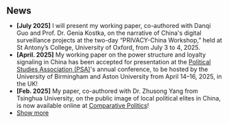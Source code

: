 <h2 style="margin: 60px 0px 10px;">News</h2>

<ul>
<li><strong>[July 2025]</strong> I will present my working paper, co-authored with Danqi Guo and Prof. Dr. Genia Kostka, on the narrative of China's digital surveillance projects at the two-day “PRIVACY-China Workshop,” held at St Antony’s College, University of Oxford, from July 3 to 4, 2025.</li>
<li><strong>[April. 2025]</strong> My working paper on the power structure and loyalty signaling in China has been accepted for presentation at the <a href="https://www.psa.ac.uk/events/psa-annual-conference">Political Studies Association (PSA)</a>'s annual conference, to be hosted by the University of Birmingham and Aston University from April 14–16, 2025, in the UK!</li>
<li><strong>[Feb. 2025]</strong> My paper, co-authored with Dr. Zhusong Yang from Tsinghua University, on the public image of local political elites in China, is now available online at <a href="https://doi.org/10.5129/001041525X17380761641486">Comparative Politics</a>!</li>



<li> <a href="javascript:toggle_vis('newsmore')">Show more</a> </li>
<div id="newsmore" style="display:none"> 
  <li><strong>[Nov. 2024]</strong> I will present my working paper on the narrative of China's digital surveillance projects at the annual conference of the <a href="https://asienforschung.de/arbeitskreise/asc/">Arbeitskreis Sozialwissenschaftliche Chinaforschung (ASC)</a> in the University of Bonn, Germany.</li>
  <li><strong>[Sep. 2024]</strong> I will present my working paper on the "Digital China" strategy at the annual meeting of the <a href="https://connect.apsanet.org/apsa2024/">American Political Science Association (APSA)</a> in Philadelphia, USA.</li> 
  <li><strong>[August. 2024]</strong> I will present my working paper on the public image of local political elites in China at the <a href="https://ecpr.eu/Events/Event/PaperDetails/74861">European Consortium for Political Research (ECPR)</a> General Conference 2024 in Dublin, Ireland.</li> 
</div>

</ul>
